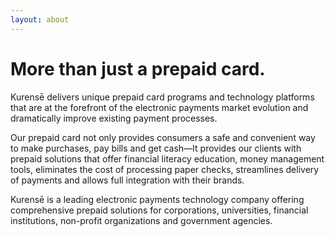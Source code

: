 ```yaml
---
layout: about
---
```

# More than just a prepaid card.

Kurensē delivers unique prepaid card programs and
technology platforms that are at the forefront of the electronic payments
market evolution and dramatically improve existing payment
processes.

Our prepaid card not only provides consumers a safe and convenient way to
make purchases, pay bills and get cash—It provides our clients with
prepaid solutions that offer financial literacy education, money management
tools, eliminates the cost of processing paper checks, streamlines delivery
of payments and allows full integration with their brands.

Kurensē is a leading electronic payments technology company
offering comprehensive prepaid solutions for corporations, universities,
financial institutions, non-profit organizations and government agencies.
